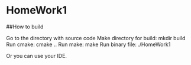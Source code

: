 # HomeWork1

##How to build

Go to the directory with source code
Make directory for build:
    mkdir build
Run cmake:
    cmake ..
Run make:
    make
Run binary file:
    ./HomeWork1

Or you can use your IDE.
